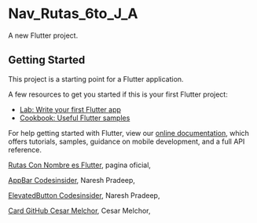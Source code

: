 # Nav_Rutas_6to_J_A

A new Flutter project.

## Getting Started

This project is a starting point for a Flutter application.

A few resources to get you started if this is your first Flutter project:

- [Lab: Write your first Flutter app](https://flutter.dev/docs/get-started/codelab)
- [Cookbook: Useful Flutter samples](https://flutter.dev/docs/cookbook)

For help getting started with Flutter, view our
[online documentation](https://flutter.dev/docs), which offers tutorials,
samples, guidance on mobile development, and a full API reference.

[Rutas Con Nombre es Flutter](https://docs.flutter.dev/cookbook/navigation/named-routes), pagina oficial,

[AppBar Codesinsider](https://codesinsider.com/flutter-appbar-example-tutorial/?msclkid=1e043bd6b03111ec9e48451e948f8d4f), Naresh Pradeep,

[ElevatedButton Codesinsider](https://codesinsider.com/flutter-elevatedbutton-example/?msclkid=4034372ab03211ec898a7d4085a7554e), Naresh Pradeep,

[Card GitHub Cesar Melchor](https://gist.github.com/Cesar-Melchor/3ad7915c6038ca80cf90c706f666d9c2), Cesar Melchor,